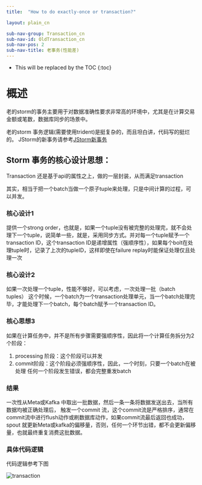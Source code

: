 ```yaml
---
title:  "How to do exactly-once or transaction?"

layout: plain_cn

sub-nav-group: Transaction_cn
sub-nav-id: OldTransaction_cn
sub-nav-pos: 2
sub-nav-title: 老事务(性能差)
---
```


* This will be replaced by the TOC
{:toc}

# 概述

老的storm的事务主要用于对数据准确性要求非常高的环境中，尤其是在计算交易金额或笔数，数据库同步的场景中。

老的storm 事务逻辑(需要使用trident)是挺复杂的，而且坦白讲，代码写的挺烂的。 JStorm的新事务请参考[JStorm新事务]({{site.baseurl}}/ProgrammingGuide_cn/Transaction/)


## Storm 事务的核心设计思想：

Transaction 还是基于api的属性之上，做的一层封装，从而满足transaction

其实，相当于把一个batch当做一个原子tuple来处理，只是中间计算的过程，可以并发。

### 核心设计1
提供一个strong order，也就是，如果一个tuple没有被完整的处理完，就不会处理下一个tuple，说简单一些，就是，采用同步方式。并对每一个tuple赋予一个transaction ID，这个transaction ID是递增属性（强顺序性），如果每个bolt在处理tuple时，记录了上次的tupleID，这样即使在failure replay时能保证处理仅且处理一次

### 核心设计2
如果一次处理一个tuple，性能不够好，可以考虑，一次处理一批（batch tuples）
这个时候，一个batch为一个transaction处理单元，当一个batch处理完毕，才能处理下一个batch，每个batch赋予一个transaction ID。

### 核心思想3
如果在计算任务中，并不是所有步骤需要强顺序性，因此将一个计算任务拆分为2个阶段：
1.    processing 阶段：这个阶段可以并发
2.    commit阶段：这个阶段必须强顺序性，因此，一个时刻，只要一个batch在被处理
任何一个阶段发生错误，都会完整重发batch

### 结果
一次性从Meta或Kafka 中取出一批数据，然后一条一条将数据发送出去，当所有数据均被正确处理后， 触发一个commit 流，这个commit流是严格排序，通常在commit流中进行flush动作或刷数据库动作，如果commit流最后返回也成功，spout 就更新Meta或kafka的偏移量，否则，任何一个环节出错，都不会更新偏移量，也就最终重复消费这批数据。


### 具体代码逻辑
代码逻辑参考下图

![transaction]({{site.baseurl}}/img/programguide/storm.transaction.jpg)
